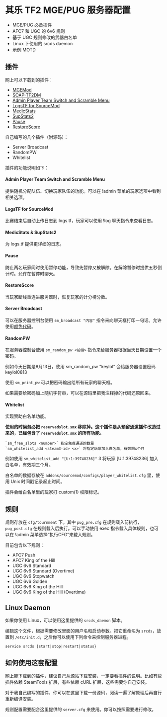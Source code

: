 # 其乐 TF2 MGE/PUG 服务器配置

* MGE/PUG 必备插件
* AFC7 和 UGC 的 6v6 规则
* 基于 UGC 规则修改的武器白名单
* Linux 下使用的 srcds daemon
* 示例 MOTD

## 插件

网上可以下载到的插件：

* [MGEMod](https://forums.alliedmods.net/showthread.php?t=154755)
* [SOAP-TF2DM](https://github.com/Lange/SOAP-TF2DM)
* [Admin Player Team Switch and Scramble Menu](https://forums.alliedmods.net/showthread.php?p=549446)
* [LogsTF for SourceMod](http://www.teamfortress.tv/13598/?page=1#post-1)
* [MedicStats](http://www.teamfortress.tv/13598/?page=1#post-1)
* [SupStats2](http://www.teamfortress.tv/13598/?page=1#post-1)
* [Pause](http://www.teamfortress.tv/13598/?page=1#post-1)
* [RestoreScore](http://www.teamfortress.tv/13598/?page=1#post-1)

自己编写的几个插件（附源码）：

* Server Broadcast
* RandomPW
* Whitelist

插件的功能说明如下：

#### Admin Player Team Switch and Scramble Menu

提供随机分配队伍、切换玩家队伍的功能。可以在 !admin 菜单的玩家选项中看到相关选项。

#### LogsTF for SourceMod

比赛结束后自动上传日志到 logs.tf，玩家可以使用 !log 聊天指令来查看日志。

#### MedicStats & SupStats2

为 logs.tf 提供更详细的日志。

#### Pause

防止两名玩家同时使用暂停功能，导致先暂停又被解除。在解除暂停时提供五秒倒计时。允许在暂停时聊天。

#### RestoreScore

当玩家断线重连进服务器时，恢复玩家的计分榜分数。

#### Server Broadcast

可以在服务器控制台使用 `sm_broadcast "内容"` 指令来向聊天框打印一句话。允许使用[颜色代码](https://www.doctormckay.com/morecolors.php)。

#### RandomPW

在服务器控制台使用 `sm_random_pw <前缀>` 指令来给服务器根据当天日期设置一个密码。

例如今天日期是8月13日，使用 sm_random_pw "keylol" 会给服务器设置密码 keylol0813

使用 `sm_print_pw` 可以把密码输出给所有玩家的聊天框。

如果需要给密码加上随机字符串，可以在源码里把我注释掉的代码还原回来。

#### Whitelist

实现赞助白名单功能。

**使用的时候务必把 `reservedslot.smx` 移除掉。这个插件是从预留通道插件改造过来的，已经包含了 `reservedslot.smx` 的所有功能。**

    `sm_free_slots <number>` 指定免费通道的数量
    `sm_whitelist_add <steam3-id> <x>` 将指定玩家加入白名单，有效期x个月

例如使用 `sm_whitelist_add "[U:1:39748236]"` 3 将玩家 [U:1:39748236] 加入白名单，有效期三个月。

白名单的数据存放在 `addons/sourcemod/configs/player_whitelist.cfg` 里，使用 Unix 时间戳记录起止时间。

插件会给白名单里的玩家打 custom(1) 权限标记。

## 规则

规则存放在 `cfg/tournment` 下。其中 `pug_pre.cfg` 在规则载入前执行， `pug_post.cfg` 在规则载入后执行。可以手动使用 exec 指令载入具体规则，也可以在 !admin 菜单选择“执行CFG”来载入规则。

目前包含以下规则：

* AFC7 Push
* AFC7 King of the Hill
* UGC 6v6 Standard
* UGC 6v6 Standard (Overtime)
* UGC 6v6 Stopwatch
* UGC 6v6 Golden
* UGC 6v6 King of the Hill
* UGC 6v6 King of the Hill (Overtime)

## Linux Daemon

如果你使用 Linux，可以使用这里提供的 `srcds_daemon` 脚本。

编辑这个文件，根据需要修改里面的用户名和启动参数。把它重命名为 `srcds`，放置到 `/etc/init.d`，之后你可以使用下列命令来控制服务器进程。

    service srcds {start|stop|restart|status}

## 如何使用这套配置

网上能下载到的插件，建议自己从源站下载安装，一定要看插件的说明。比如有些插件依赖 SteamTools 扩展，有些依赖 cURL 扩展，这些需要你自己安装。

对于我自己编写的插件，你可以在这里下载一份源码，阅读一遍了解原理后再自行重新编译安装。

规则配置需要配合这里提供的 `server.cfg` 来使用。你可以按照需要进行修改。
